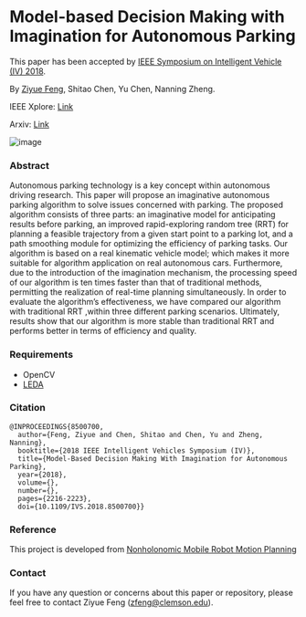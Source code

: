 # Model-based Decision Making with Imagination for Autonomous Parking


This paper has been accepted by [IEEE Symposium on Intelligent Vehicle (IV) 2018](https://ieeexplore.ieee.org/xpl/conhome/8472796/proceeding).

By [Ziyue Feng](ziyue.cool), Shitao Chen, Yu Chen, Nanning Zheng.

IEEE Xplore: [Link](https://ieeexplore.ieee.org/document/8500700)

Arxiv: [Link](https://arxiv.org/abs/2108.11420)


![image](https://user-images.githubusercontent.com/21237230/131201981-f348f3a2-b04e-4907-b1a4-8449a95c15d3.png)

### Abstract
Autonomous parking technology is a key concept
within autonomous driving research. This paper will propose
an imaginative autonomous parking algorithm to solve issues
concerned with parking. The proposed algorithm consists of
three parts: an imaginative model for anticipating results before
parking, an improved rapid-exploring random tree (RRT) for
planning a feasible trajectory from a given start point to a
parking lot, and a path smoothing module for optimizing the
efficiency of parking tasks. Our algorithm is based on a real
kinematic vehicle model; which makes it more suitable for
algorithm application on real autonomous cars. Furthermore,
due to the introduction of the imagination mechanism, the
processing speed of our algorithm is ten times faster than that
of traditional methods, permitting the realization of real-time
planning simultaneously. In order to evaluate the algorithm’s
effectiveness, we have compared our algorithm with traditional
RRT ,within three different parking scenarios. Ultimately,
results show that our algorithm is more stable than traditional
RRT and performs better in terms of efficiency and quality.

### Requirements
* OpenCV
* [LEDA](https://www.algorithmic-solutions.com/index.php/products/leda-for-c)

### Citation
```
@INPROCEEDINGS{8500700,
  author={Feng, Ziyue and Chen, Shitao and Chen, Yu and Zheng, Nanning},
  booktitle={2018 IEEE Intelligent Vehicles Symposium (IV)}, 
  title={Model-Based Decision Making With Imagination for Autonomous Parking}, 
  year={2018},
  volume={},
  number={},
  pages={2216-2223},
  doi={10.1109/IVS.2018.8500700}}
```

### Reference
This project is developed from [Nonholonomic Mobile Robot Motion Planning](http://msl.cs.uiuc.edu/~lavalle/cs576_1999/projects/junqu/)

### Contact
If you have any question or concerns about this paper or repository, please feel free to contact Ziyue Feng (zfeng@clemson.edu).
